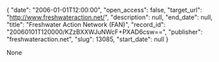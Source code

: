 {
  "date": "2006-01-01T12:00:00", 
  "open_access": false, 
  "target_url": "http://www.freshwateraction.net/", 
  "description": null, 
  "end_date": null, 
  "title": "Freshwater Action Network (FAN)", 
  "record_id": "20060101T120000/KZzBXXWJuNWcF+PXAD6csw==", 
  "publisher": "freshwateraction.net", 
  "slug": 13085, 
  "start_date": null
}

None